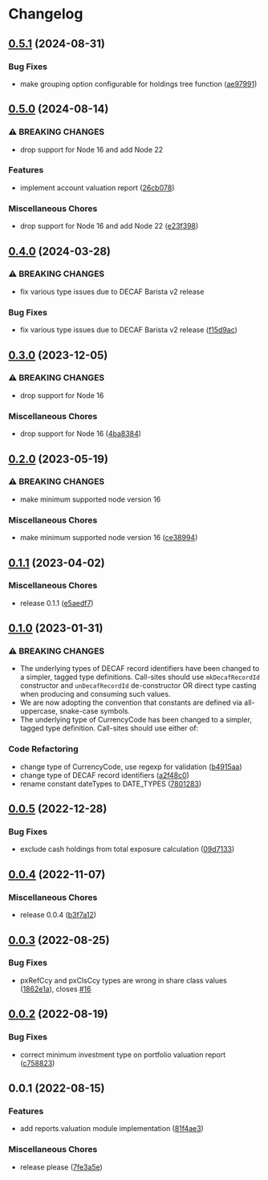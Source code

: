 # Changelog

## [0.5.1](https://github.com/teloscube/decaf-client-javascript-extras/compare/v0.5.0...v0.5.1) (2024-08-31)


### Bug Fixes

* make grouping option configurable for holdings tree function ([ae97991](https://github.com/teloscube/decaf-client-javascript-extras/commit/ae97991f23393d04d85f782baedbd635a247db88))

## [0.5.0](https://github.com/teloscube/decaf-client-javascript-extras/compare/v0.4.0...v0.5.0) (2024-08-14)


### ⚠ BREAKING CHANGES

* drop support for Node 16 and add Node 22

### Features

* implement account valuation report ([26cb078](https://github.com/teloscube/decaf-client-javascript-extras/commit/26cb078a3e9a13811366be1f22b25326bdc79fa9))


### Miscellaneous Chores

* drop support for Node 16 and add Node 22 ([e23f398](https://github.com/teloscube/decaf-client-javascript-extras/commit/e23f398d19e1c95630e690ed8323e0561afae787))

## [0.4.0](https://github.com/teloscube/decaf-client-javascript-extras/compare/v0.3.0...v0.4.0) (2024-03-28)


### ⚠ BREAKING CHANGES

* fix various type issues due to DECAF Barista v2 release

### Bug Fixes

* fix various type issues due to DECAF Barista v2 release ([f15d9ac](https://github.com/teloscube/decaf-client-javascript-extras/commit/f15d9ac523b4911abd7fc9705803fd85e0e0acb5))

## [0.3.0](https://github.com/teloscube/decaf-client-javascript-extras/compare/v0.2.0...v0.3.0) (2023-12-05)


### ⚠ BREAKING CHANGES

* drop support for Node 16

### Miscellaneous Chores

* drop support for Node 16 ([4ba8384](https://github.com/teloscube/decaf-client-javascript-extras/commit/4ba8384aabf4f48fc7f9ce6ea85c6326057c749d))

## [0.2.0](https://github.com/teloscube/decaf-client-javascript-extras/compare/v0.1.1...v0.2.0) (2023-05-19)


### ⚠ BREAKING CHANGES

* make minimum supported node version 16

### Miscellaneous Chores

* make minimum supported node version 16 ([ce38994](https://github.com/teloscube/decaf-client-javascript-extras/commit/ce38994cd38868821beb9ad7b2a466c32e8aa50a))

## [0.1.1](https://github.com/teloscube/decaf-client-javascript-extras/compare/v0.1.0...v0.1.1) (2023-04-02)


### Miscellaneous Chores

* release 0.1.1 ([e5aedf7](https://github.com/teloscube/decaf-client-javascript-extras/commit/e5aedf7ac6f802da1afdafbe2e040fb455d28c82))

## [0.1.0](https://github.com/teloscube/decaf-client-javascript-extras/compare/v0.0.5...v0.1.0) (2023-01-31)


### ⚠ BREAKING CHANGES

* The underlying types of DECAF record identifiers have been changed to a simpler, tagged type definitions. Call-sites should use `mkDecafRecordId` constructor and `unDecafRecordId` de-constructor OR direct type casting when producing and consuming such values.
* We are now adopting the convention that constants are defined via all-uppercase, snake-case symbols.
* The underlying type of CurrencyCode has been changed to a simpler, tagged type definition. Call-sites should use either of:

### Code Refactoring

* change type of CurrencyCode, use regexp for validation ([b4915aa](https://github.com/teloscube/decaf-client-javascript-extras/commit/b4915aace037ce9e56be9161ea730529a7d31536))
* change type of DECAF record identifiers ([a2f48c0](https://github.com/teloscube/decaf-client-javascript-extras/commit/a2f48c00525714ffa20ecdca2900b842581ede43))
* rename constant dateTypes to DATE_TYPES ([7801283](https://github.com/teloscube/decaf-client-javascript-extras/commit/7801283bdc72463bbb243f03c5bb10ef77c5dd7a))

## [0.0.5](https://github.com/teloscube/decaf-client-javascript-extras/compare/v0.0.4...v0.0.5) (2022-12-28)


### Bug Fixes

* exclude cash holdings from total exposure calculation ([09d7133](https://github.com/teloscube/decaf-client-javascript-extras/commit/09d7133515d9670dc3c5a641dd84d1e57fa5d5ee))

## [0.0.4](https://github.com/teloscube/decaf-client-javascript-extras/compare/v0.0.3...v0.0.4) (2022-11-07)


### Miscellaneous Chores

* release 0.0.4 ([b3f7a12](https://github.com/teloscube/decaf-client-javascript-extras/commit/b3f7a12b5dbd1ffac7db06f03958d71581889d92))

## [0.0.3](https://github.com/teloscube/decaf-client-javascript-extras/compare/v0.0.2...v0.0.3) (2022-08-25)


### Bug Fixes

* pxRefCcy and pxClsCcy types are wrong in share class values ([1862e1a](https://github.com/teloscube/decaf-client-javascript-extras/commit/1862e1abde3d6e5f8a539233e1408557e9465b07)), closes [#16](https://github.com/teloscube/decaf-client-javascript-extras/issues/16)

## [0.0.2](https://github.com/teloscube/decaf-client-javascript-extras/compare/v0.0.1...v0.0.2) (2022-08-19)


### Bug Fixes

* correct minimum investment type on portfolio valuation report ([c758823](https://github.com/teloscube/decaf-client-javascript-extras/commit/c758823145ae8d575b160727c1152bbb4a425ab3))

## 0.0.1 (2022-08-15)


### Features

* add reports.valuation module implementation ([81f4ae3](https://github.com/teloscube/decaf-client-javascript-extras/commit/81f4ae345687be58541f8cd12eea3146522d0116))


### Miscellaneous Chores

* release please ([7fe3a5e](https://github.com/teloscube/decaf-client-javascript-extras/commit/7fe3a5e86094785c60fc710ead1310e30640bcd9))
